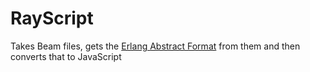 # RayScript

Takes Beam files, gets the [Erlang Abstract Format](http://erlang.org/doc/apps/erts/absform.html) from them and then converts that to JavaScript
